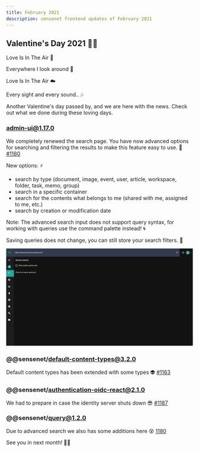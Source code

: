 ```yaml
---
title: February 2021
description: sensenet frontend updates of February 2021
---
```


## Valentine's Day 2021 💖💘

Love Is In The Air 🎵 

Everywhere I look around 💏

Love Is In The Air ☁️ 

Every sight and every sound.. 🎶


Another Valentine's day passed by, and we are here with the news. 
Check out what we done during these loving days. 


### admin-ui@1.17.0

We completely renewed the search page. You have now advanced options for searching and filtering  the results to make this feature easy to use. 💬 [#1180](https://github.com/SenseNet/sn-client/pull/1180)

New options:  ⚡
- search by type (document, image, event, user, article, workspace, folder, task, memo, group)
- search in a specific container
- search for the contents what belongs to me (shared with me, assigned to me, etc.)
- search by creation or modification date

Note: The advanced search input does not support query syntax, for working with queries use the command palette instead! 🌀

Saving queries does not change, you can still store your search filters. 💾

![Advanced search](/img/advanced_search.gif "Advanced search")

### @@sensenet/default-content-types@3.2.0

Default content types has been extended with some types 👽 [#1163](https://github.com/SenseNet/sn-client/pull/1163)

### @@sensenet/authentication-oidc-react@2.1.0

We had to prepare in case the identity server shuts down 😎  [#1187](https://github.com/SenseNet/sn-client/pull/1187)

### @@sensenet/query@1.2.0

Due to advanced search we also has some additions here 😵 [1180](https://github.com/SenseNet/sn-client/pull/1180)

See you in next month! 🙋👋
